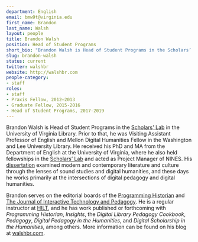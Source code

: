```yaml
---
department: English
email: bmw9t@virginia.edu
first_name: Brandon
last_name: Walsh
layout: people
title: Brandon Walsh
position: Head of Student Programs
short_bio: "Brandon Walsh is Head of Student Programs in the Scholars’ Lab, where he consults on all things related to pedagogy."
slug: brandon-walsh
status: current
twitter: walshbr
website: http://walshbr.com
people-category:
- staff
roles:
- staff
- Praxis Fellow, 2012–2013
- Graduate Fellow, 2015-2016
- Head of Student Programs, 2017-2019
---
```


Brandon Walsh is Head of Student Programs in the <a href="http://scholarslab.org">Scholars' Lab</a> in the University of Virginia Library. Prior to that, he was Visiting Assistant Professor of English and Mellon Digital Humanities Fellow in the Washington and Lee University Library. He received his PhD and MA from the Department of English at the University of Virginia, where he also held fellowships in the <a href="http://scholarslab.org">Scholars’ Lab</a> and acted as Project Manager of NINES. His [dissertation](https://doi.org/10.18130/V3R27G) examined modern and contemporary literature and culture through the lenses of sound studies and digital humanities, and these days he works primarily at the intersections of digital pedagogy and digital humanities. 

Brandon serves on the editorial boards of the <a href="http://programminghistorian.org">Programming Historian</a> and <a href="https://jitp.commons.gc.cuny.edu/">The Journal of Interactive Technology and Pedagogy</a>. He is a regular instructor at <a href="http://dhtraining.org/hilt/">HILT</a>, and he has work published or forthcoming with _Programming Historian_, _Insights_, the _Digital Library Pedagogy Cookbook_, _Pedagogy_, _Digital Pedagogy in the Humanities_, and _Digital Scholarship in the Humanities_, among others. More information can be found on his blog at <a href="http://walshbr.com">walshbr.com</a>.
